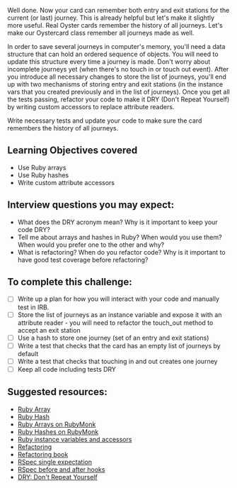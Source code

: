 Well done. Now your card can remember both entry and exit stations for the current (or last) journey. This is already helpful but let's make it slightly more useful. Real Oyster cards remember the history of all journeys. Let's make our Oystercard class remember all journeys made as well.

In order to save several journeys in computer's memory, you'll need a data structure that can hold an ordered sequence of objects. You will need to update this structure every time a journey is made. Don't worry about incomplete journeys yet (when there's no touch in or touch out event). After you introduce all necessary changes to store the list of journeys, you'll end up with two mechanisms of storing entry and exit stations (in the instance vars that you created previously and in the list of journeys). Once you get all the tests passing, refactor your code to make it DRY (Don't Repeat Yourself) by writing custom accessors to replace attribute readers.

Write necessary tests and update your code to make sure the card remembers the history of all journeys.

## Learning Objectives covered
- Use Ruby arrays
- Use Ruby hashes
- Write custom attribute accessors

## Interview questions you may expect:
- What does the DRY acronym mean? Why is it important to keep your code DRY?
- Tell me about arrays and hashes in Ruby? When would you use them? When would you prefer one to the other and why?
- What is refactoring? When do you refactor code? Why is it important to have good test coverage before refactoring?

## To complete this challenge:
- [ ] Write up a plan for how you will interact with your code and manually test in IRB.
- [ ] Store the list of journeys as an instance variable and expose it with an attribute reader - you will need to refactor the touch_out method to accept an exit station
- [ ] Use a hash to store one journey (set of an entry and exit stations)
- [ ] Write a test that checks that the card has an empty list of journeys by default
- [ ] Write a test that checks that touching in and out creates one journey
- [ ] Keep all code including tests DRY

## Suggested resources:
- [Ruby Array](http://ruby-doc.org/core-2.2.2/Array.html)
- [Ruby Hash](http://ruby-doc.org/core-2.2.2/Hash.html)
- [Ruby Arrays on RubyMonk](https://rubymonk.com/learning/books/1-ruby-primer/chapters/1-arrays/lessons/2-arrays-introduction)
- [Ruby Hashes on RubyMonk](https://rubymonk.com/learning/books/1-ruby-primer/chapters/10-hashes-in-ruby/lessons/46-introduction-to-ruby-hashes)
- [Ruby instance variables and accessors](https://rubymonk.com/learning/books/4-ruby-primer-ascent/chapters/45-more-classes/lessons/110-instance-variables)
- [Refactoring](https://en.wikipedia.org/wiki/Code_refactoring)
- [Refactoring book](http://refactoring.com/)
- [RSpec single expectation](http://betterspecs.org/#single)
- [RSpec before and after hooks](https://www.relishapp.com/rspec/rspec-core/v/2-0/docs/hooks/before-and-after-hooks)
- [DRY: Don't Repeat Yourself](https://en.wikipedia.org/wiki/Don%27t_repeat_yourself)
